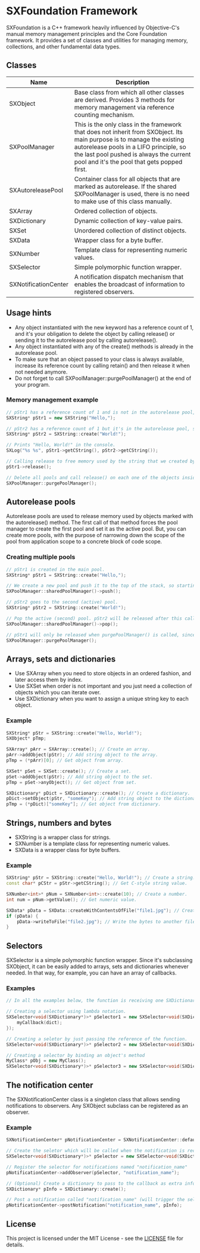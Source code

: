 # SXFoundation Framework

SXFoundation is a C++ framework heavily influenced by Objective-C's manual memory management principles and the Core Foundation framework. It provides a set of classes and utilities for managing memory, collections, and other fundamental data types.

## Classes

| Name | Description |
| --------- | ------------------------------------------------- |
| SXObject  | Base class from which all other classes are derived. Provides 3 methods for memory management via reference counting mechanism. |
| SXPoolManager  | This is the only class in the framework that does not inherit from SXObject. Its main purpose is to manage the existing autorelease pools in a LIFO principle, so the last pool pushed is always the current pool and it's the pool that gets popped first. |
| SXAutoreleasePool  | Container class for all objects that are marked as autorelease. If the shared SXPoolManager is used, there is no need to make use of this class manually. |
| SXArray  | Ordered collection of objects. |
| SXDictionary  | Dynamic collection of key-value pairs. |
| SXSet  | Unordered collection of distinct objects. |
| SXData | Wrapper class for a byte buffer. |
| SXNumber | Template class for representing numeric values. |
| SXSelector | Simple polymorphic function wrapper. |
| SXNotificationCenter | A notification dispatch mechanism that enables the broadcast of information to registered observers. |

## Usage hints

- Any object instantiated with the new keyword has a reference count of 1, and it's your obligation to delete the object by calling release() or sending it to the autorelease pool by calling autorelease().
- Any object instantiated with any of the create() methods is already in the autorelease pool.
- To make sure that an object passed to your class is always available, increase its reference count by calling retain() and then release it when not needed anymore.
- Do not forget to call SXPoolManager::purgePoolManager() at the end of your program.

### Memory management example

```cpp
// pStr1 has a reference count of 1 and is not in the autorelease pool, so we are the owners of that object and we must release it manually.
SXString* pStr1 = new SXString("Hello,");

// pStr2 has a reference count of 1 but it's in the autorelease pool, so we are not allowed to release it, will be automatically released when the pool is drained.
SXString* pStr2 = SXString::create("World!");

// Prints "Hello, World!" in the console.
SXLog("%s %s", pStr1->getCString(), pStr2->getCString());

// Calling release to free memory used by the string that we created by using new operator.
pStr1->release();

// Delete all pools and call release() on each one of the objects inside them. Calling this method is a must and it should be done only at the end of the program.
SXPoolManager::purgePoolManager();
```

## Autorelease pools
Autorelease pools are used to release memory used by objects marked with the autorelease() method. The first call of that method forces the pool manager to create the first pool and set it as the active pool. But, you can create more pools, with the purpose of narrowing down the scope of the pool from application scope to a concrete block of code scope.

### Creating multiple pools

```cpp
// pStr1 is created in the main pool.
SXString* pStr1 = SXString::create("Hello,");

// We create a new pool and push it to the top of the stack, so starting from here, this is the active pool.
SXPoolManager::sharedPoolManager()->push();

// pStr2 goes to the second (active) pool.
SXString* pStr2 = SXString::create("World!");

// Pop the active (second) pool. pStr2 will be released after this call.
SXPoolManager::sharedPoolManager()->pop();

// pStr1 will only be released when purgePoolManager() is called, since it was created in the first pool (which was created by the pool manager).
SXPoolManager::purgePoolManager();
```

## Arrays, sets and dictionaries
- Use SXArray when you need to store objects in an ordered fashion, and later access them by index.
- Use SXSet when order is not important and you just need a collection of objects which you can iterate over.
- Use SXDictionary when you want to assign a unique string key to each object.

### Example

```cpp
SXString* pStr = SXString::create("Hello, World!");
SXObject* pTmp;

SXArray* pArr = SXArray::create(); // Create an array.
pArr->addObject(pStr); // Add string object to the array.
pTmp = (*pArr)[0]; // Get object from array.

SXSet* pSet = SXSet::create(); // Create a set.
pSet->addObject(pStr); // Add string object to the set.
pTmp = pSet->anyObject(); // Get object from set.

SXDictionary* pDict = SXDictionary::create(); // Create a dictionary.
pDict->setObject(pStr, "someKey"); // Add string object to the dictionary.
pTmp = (*pDict)["someKey"]; // Get object from dictionary.
```

## Strings, numbers and bytes
- SXString is a wrapper class for strings.
- SXNumber is a template class for representing numeric values.
- SXData is a wrapper class for byte buffers.

### Example

```cpp
SXString* pStr = SXString::create("Hello, World!"); // Create a string.
const char* pCStr = pStr->getCString(); // Get C-style string value.

SXNumber<int>* pNum = SXNumber<int>::create(10); // Create a number.
int num = pNum->getValue(); // Get numeric value.

SXData* pData = SXData::createWithContentsOfFile("file1.jpg"); // Create a data object from the contents of a file.
if (pData) {
    pData->writeToFile("file2.jpg"); // Write the bytes to another file.
}
```

## Selectors
SXSelector is a simple polymorphic function wrapper. Since it's subclassing SXObject, it can be easily added to arrays, sets and dictionaries whenever needed. In that way, for example, you can have an array of callbacks.

### Examples
```cpp
// In all the examples below, the function is receiving one SXDictionary* as argument and returning void. But that's just an example, you can modify both the arguments and the return type.

// Creating a selector using lambda notation.
SXSelector<void(SXDictionary*)>* pSelector1 = new SXSelector<void(SXDictionary*)>([](SXDictionary* dict) {
    myCallback(dict);
});

// Creating a seletor by just passing the reference of the function.
SXSelector<void(SXDictionary*)>* pSelector2 = new SXSelector<void(SXDictionary*)>(&myCallback);

// Creating a selector by binding an object's method
MyClass* pObj = new MyClass();
SXSelector<void(SXDictionary*)>* pSelector3 = new SXSelector<void(SXDictionary*)>(std::bind(&MyClass::myCallback, pObj, std::placeholders::_1));
```

## The notification center
The SXNotificationCenter class is a singleton class that allows sending notifications to observers. Any SXObject subclass can be registered as an observer.

### Example
```cpp
SXNotificationCenter* pNotificationCenter = SXNotificationCenter::defaultCenter();

// Create the seletor which will be called when the notification is received.
SXSelector<void(SXDictionary*)>* pSelector = new SXSelector<void(SXDictionary*)>(&myCallback);

// Register the selector for notifications named "notification_name"
pNotificationCenter->addObserver(pSelector, "notification_name");

// (Optional) Create a dictionary to pass to the callback as extra information.
SXDictionary* pInfo = SXDictionary::create();

// Post a notification called "notification_name" (will trigger the selector registered as observer).
pNotificationCenter->postNotification("notification_name", pInfo);
```

## License

This project is licensed under the MIT License - see the [LICENSE](LICENSE) file for details.
